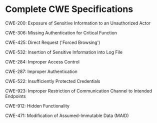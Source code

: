 

# Complete CWE Specifications

CWE-200: Exposure of Sensitive Information to an Unauthorized Actor

CWE-306: Missing Authentication for Critical Function

CWE-425: Direct Request ('Forced Browsing')

CWE-532: Insertion of Sensitive Information into Log File

CWE-284: Improper Access Control

CWE-287: Improper Authentication

CWE-522: Insufficiently Protected Credentials

CWE-923: Improper Restriction of Communication Channel to Intended Endpoints

CWE-912: Hidden Functionality

CWE-471: Modification of Assumed-Immutable Data (MAID)